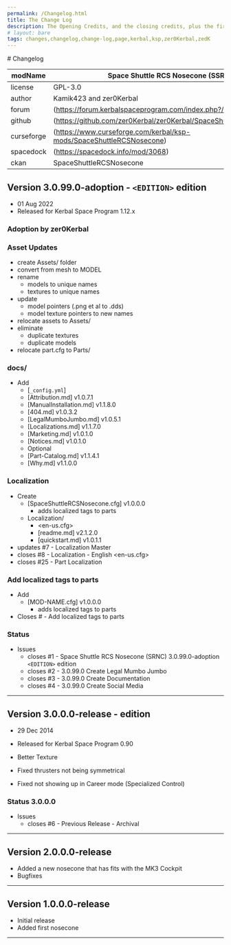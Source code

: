 ```yaml
---
permalink: /Changelog.html
title: The Change Log
description: The Opening Credits, and the closing credits, plus the first of two (or is three) end credit scenes
# layout: bare
tags: changes,changelog,change-log,page,kerbal,ksp,zer0Kerbal,zedK
---
```


<!-- 
hdr-changelog.md v1.0.0.0
SpaceShuttleRCSNosecone
created: 13 May 2022
updated:
CC BY-ND 4.0 by zer0Kerbal
--># Changelog  
  
| modName    | Space Shuttle RCS Nosecone (SSRN)                                    |
| ---------- | -------------------------------------------------------------------- |
| license    | GPL-3.0                                                              |
| author     | Kamik423 and zer0Kerbal                                              |
| forum      | (https://forum.kerbalspaceprogram.com/index.php?/topic/209188-*/)    |
| github     | (https://github.com/zer0Kerbal/zer0Kerbal/SpaceShuttleRCSNosecone)   |
| curseforge | (https://www.curseforge.com/kerbal/ksp-mods/SpaceShuttleRCSNosecone) |
| spacedock  | (https://spacedock.info/mod/3068)                                    |
| ckan       | SpaceShuttleRCSNosecone                                              |

## Version 3.0.99.0-adoption - `<EDITION>` edition

* 01 Aug 2022
* Released for Kerbal Space Program 1.12.x

### Adoption by zer0Kerbal

### Asset Updates

* create Assets/ folder
* convert from mesh to MODEL
* rename
  * models to unique names
  * textures to unique names
* update
  * model pointers (.png et al to .dds)
  * model texture pointers to new names
* relocate assets to Assets/
* eliminate
  * duplicate textures
  * duplicate models
* relocate part.cfg to Parts/

### docs/

* Add
  * [`_config.yml`]
  * [Attribution.md] v1.0.7.1
  * [ManualInstallation.md] v1.1.8.0
  * [404.md] v1.0.3.2
  * [LegalMumboJumbo.md] v1.0.5.1
  * [Localizations.md] v1.1.7.0
  * [Marketing.md] v1.0.1.0
  * [Notices.md] v1.0.1.0
  * Optional
  * [Part-Catalog.md] v1.1.4.1
  * [Why.md] v1.1.0.0

### Localization

* Create
  * [SpaceShuttleRCSNosecone.cfg] v1.0.0.0
    * adds localized tags to parts
  * Localization/
    * <en-us.cfg>
    * [readme.md] v2.1.2.0
    * [quickstart.md] v1.0.1.1
* updates #7 - Localization Master
* closes #8 - Localization - English <en-us.cfg>
* closes #25 - Part Localization

### Add localized tags to parts

* Add
  * [MOD-NAME.cfg] v1.0.0.0
    * adds localized tags to parts
* Closes # - Add localized tags to parts

### Status

* Issues
  * closes #1 - Space Shuttle RCS Nosecone (SRNC) 3.0.99.0-adoption `<EDITION>` edition
  * closes #2 - 3.0.99.0 Create Legal Mumbo Jumbo
  * closes #3 - 3.0.99.0 Create Documentation
  * closes #4 - 3.0.99.0 Create Social Media

---

## Version 3.0.0.0-release - <Thank you Kamik423> edition

* 29 Dec 2014
* Released for Kerbal Space Program 0.90

* Better Texture
* Fixed thrusters not being symmetrical
* Fixed not showing up in Career mode (Specialized Control)

### Status 3.0.0.0

* Issues
  * closes #6 - Previous Release - Archival

---

## Version 2.0.0.0-release

* Added a new nosecone that has fits with the MK3 Cockpit
* Bugfixes

---

## Version 1.0.0.0-release

* Initial release
* Added first nosecone

---
